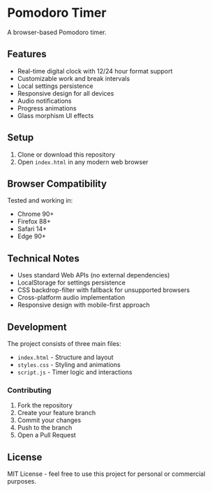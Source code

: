 # Pomodoro Timer

A browser-based Pomodoro timer.
## Features

- Real-time digital clock with 12/24 hour format support
- Customizable work and break intervals
- Local settings persistence
- Responsive design for all devices
- Audio notifications
- Progress animations
- Glass morphism UI effects

## Setup

1. Clone or download this repository
2. Open `index.html` in any modern web browser

## Browser Compatibility

Tested and working in:
- Chrome 90+
- Firefox 88+
- Safari 14+
- Edge 90+

## Technical Notes

- Uses standard Web APIs (no external dependencies)
- LocalStorage for settings persistence
- CSS backdrop-filter with fallback for unsupported browsers
- Cross-platform audio implementation
- Responsive design with mobile-first approach

## Development

The project consists of three main files:
- `index.html` - Structure and layout
- `styles.css` - Styling and animations
- `script.js` - Timer logic and interactions

### Contributing

1. Fork the repository
2. Create your feature branch
3. Commit your changes
4. Push to the branch
5. Open a Pull Request

## License

MIT License - feel free to use this project for personal or commercial purposes.
